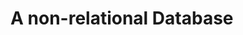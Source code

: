 # A non-relational Database

<!-- vim: set fenc=utf-8 spell spl=en ts=4 sw=4 et filetype=markdown : -->

